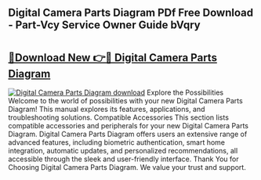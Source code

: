 ## Digital Camera Parts Diagram PDf Free Download - Part-Vcy Service Owner Guide bVqry

# <h2><a href="http://dfh8kkb.blite.top/?on=Digital+Camera+Parts+Diagram">🔗Download New 👉🔴 Digital Camera Parts Diagram</a></h2>

[![Digital Camera Parts Diagram download](https://i.imgur.com/lujVjoI.png)](http://dfh8kkb.blite.top/?on=Digital+Camera+Parts+Diagram)
Explore the Possibilities Welcome to the world of possibilities with your new Digital Camera Parts Diagram! This manual explores its features, applications, and troubleshooting solutions. Compatible Accessories This section lists compatible accessories and peripherals for your new Digital Camera Parts Diagram. Digital Camera Parts Diagram offers users an extensive range of advanced features, including biometric authentication, smart home integration, automatic updates, and personalized recommendations, all accessible through the sleek and user-friendly interface. Thank You for Choosing Digital Camera Parts Diagram. We value your trust and support.
